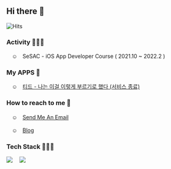 ## Hi there 👋 
 ![Hits](https://hits.seeyoufarm.com/api/count/incr/badge.svg?url=https%3A%2F%2Fgithub.com%2F9oHigh%2Fhit-counter&count_bg=%2379C83D&title_bg=%23555555&icon=&icon_color=%23E7E7E7&title=Hits&edge_flat=false)

### Activity 🏋🏻‍♀️
　☺︎　SeSAC - iOS App Developer Course ( 2021.10 ~ 2022.2 )

### My APPS 📱
 　☺︎︎　[티드 - 나는 이걸 이렇게 부르기로 했다 (서비스 종료)](https://apps.apple.com/kr/app/%ED%8B%B0%EB%93%9C-%EB%82%98%EB%8A%94-%EC%9D%B4%EA%B1%B8-%EC%9D%B4%EB%A0%87%EA%B2%8C-%EB%B6%80%EB%A5%B4%EA%B8%B0%EB%A1%9C-%ED%96%88%EB%8B%A4/id1597847159 "당장 다운로드 받기")

### How to reach to me 📮 
　☺︎　[Send Me An Email](mailto:usKet@icloud.com)
 
　☺︎　[Blog](https://pooh-footprints.tistory.com/)　
 
### Tech Stack 🧑🏻‍💻 
<img src="https://img.shields.io/badge/-iOS-%23000000?style=for-the-badge&logo=Apple&logoColor=#000000"/>　
<img src="https://img.shields.io/badge/-Swift-%23000000?style=for-the-badge&logo=Swift&logoColor=#F05138"/>　
